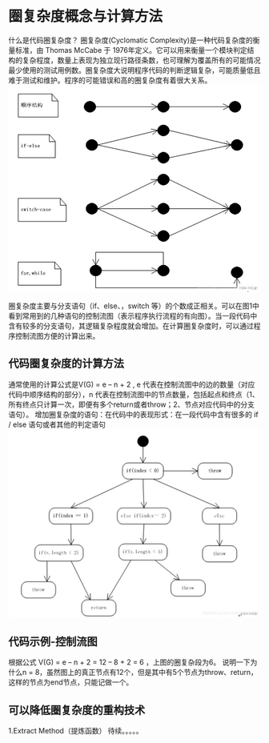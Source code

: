 # 圈复杂度概念与计算方法
什么是代码圈复杂度？
圈复杂度(Cyclomatic Complexity)是一种代码复杂度的衡量标准，由 Thomas McCabe 于 1976年定义。它可以用来衡量一个模块判定结构的复杂程度，数量上表现为独立现行路径条数，也可理解为覆盖所有的可能情况最少使用的测试用例数。圈复杂度大说明程序代码的判断逻辑复杂，可能质量低且难于测试和维护。程序的可能错误和高的圈复杂度有着很大关系。
![在这里插入图片描述](https://raw.githubusercontent.com/PeipengWang/picture/master/0de9f476d8cf47829fb44ce1244ede0e.png)

圈复杂度主要与分支语句（if、else、，switch 等）的个数成正相关。可以在图1中看到常用到的几种语句的控制流图（表示程序执行流程的有向图）。当一段代码中含有较多的分支语句，其逻辑复杂程度就会增加。在计算圈复杂度时，可以通过程序控制流图方便的计算出来。
## 代码圈复杂度的计算方法
通常使用的计算公式是V(G) = e – n + 2 , e 代表在控制流图中的边的数量（对应代码中顺序结构的部分），n 代表在控制流图中的节点数量，包括起点和终点（1、所有终点只计算一次，即便有多个return或者throw；2、节点对应代码中的分支语句）。
增加圈复杂度的语句：在代码中的表现形式：在一段代码中含有很多的 if / else 语句或者其他的判定语句
![在这里插入图片描述](https://raw.githubusercontent.com/PeipengWang/picture/master/d4297a611ec943acbea8a923be1f5de5.png)


## 代码示例-控制流图
根据公式 V(G) = e – n + 2 = 12 – 8 + 2 = 6 ，上图的圈复杂段为6。
说明一下为什么n = 8，虽然图上的真正节点有12个，但是其中有5个节点为throw、return，这样的节点为end节点，只能记做一个。
## 可以降低圈复杂度的重构技术
1.Extract Method（提炼函数）
待续。。。。。







